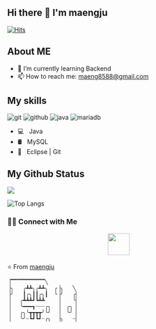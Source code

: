 <h2> Hi there 👋 I'm maengju </h2>

[![Hits](https://hits.seeyoufarm.com/api/count/incr/badge.svg?url=https%3A%2F%2Fgithub.com%2Fmaengju&count_bg=%2379C83D&title_bg=%23555555&icon=&icon_color=%23E7E7E7&title=hits&edge_flat=false)](https://hits.seeyoufarm.com)

## About ME

- 🌱 I’m currently learning Backend
- 📫 How to reach me: maeng8588@gmail.com

## My skills

![git](https://img.shields.io/badge/-git-grey?style=for-the-badge&logo=git&logoColor=white&labelColor=8E2DE2)
![github](https://img.shields.io/badge/-github-grey?style=for-the-badge&logo=github&logoColor=white&labelColor=8E2DE2)
![java](https://img.shields.io/badge/-java-grey?style=for-the-badge&logo=java&logoColor=white&labelColor=8E2DE2)
![mariadb](https://img.shields.io/badge/-mariadb-grey?style=for-the-badge&logo=mariadb&logoColor=white&labelColor=8E2DE2)

- 💻 &nbsp; Java 
- 🛢 &nbsp; MySQL 
- 🔧 &nbsp; Eclipse | Git


<!--
**maengju/maengju** is a ✨ _special_ ✨ repository because its `README.md` (this file) appears on your GitHub profile.

Here are some ideas to get you started:

- 🔭 I’m currently working on ...
- 🌱 I’m currently learning ...
- 👯 I’m looking to collaborate on ...
- 🤔 I’m looking for help with ...
- 💬 Ask me about ...
- 📫 How to reach me: ...
- 😄 Pronouns: ...
- ⚡ Fun fact: ...
-->

## My Github Status

<img src="https://github-readme-stats.vercel.app/api?username=maengju&show_icons=true&theme=radical&title_color=8E2DE2&text_color=fff&icon_color=8E2DE2">

![Top Langs](https://github-readme-stats.vercel.app/api/top-langs/?username=maengju&theme=radical&title_color=8E2DE2&text_color=fff)


<h3> 🤝🏻 Connect with Me </h3>

<p align="center">
&nbsp; <a href="mailto:maeng8588@gmail.com" target="_blank" rel="noopener noreferrer"><img src="https://img.icons8.com/plasticine/100/000000/gmail.png"  width="50" /></a>
</p>


⭐️ From [maengju](https://github.com/maengju)


```⠀⠀⠀⠀⠀⠀
▕▔▔▔▔▔▔▔▔▔▔▔╲       
▕╮   ╭┻┻╮╭┻┻╮  ╭▕╮   ╲      
▕╯   ┃╭╮┃┃╭╮┃  ╰▕╯   ╭▏    
▕   ╭┻┻┻┛┗┻┻    ▕    ╰▏
▕   ╰━━━┓┈┈┈╭╮  ▕  ╭╮ ▏
▕   ╭╮╰┳┳┳┳╯╰╯  ▕  ╰╯ ▏
▕   ╰╯┈┗┛┗┛┈╭╮  ▕╮   ┈▏
```

